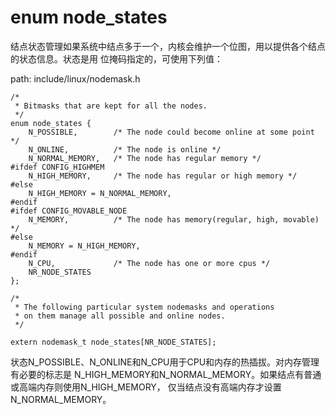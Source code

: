 enum node_states
========================================

结点状态管理如果系统中结点多于一个，内核会维护一个位图，用以提供各个结点的状态信息。状态是用
位掩码指定的，可使用下列值：

path: include/linux/nodemask.h
```
/*
 * Bitmasks that are kept for all the nodes.
 */
enum node_states {
    N_POSSIBLE,        /* The node could become online at some point */
    N_ONLINE,          /* The node is online */
    N_NORMAL_MEMORY,   /* The node has regular memory */
#ifdef CONFIG_HIGHMEM
    N_HIGH_MEMORY,     /* The node has regular or high memory */
#else
    N_HIGH_MEMORY = N_NORMAL_MEMORY,
#endif
#ifdef CONFIG_MOVABLE_NODE
    N_MEMORY,          /* The node has memory(regular, high, movable) */
#else
    N_MEMORY = N_HIGH_MEMORY,
#endif
    N_CPU,             /* The node has one or more cpus */
    NR_NODE_STATES
};

/*
 * The following particular system nodemasks and operations
 * on them manage all possible and online nodes.
 */

extern nodemask_t node_states[NR_NODE_STATES];
```

状态N_POSSIBLE、N_ONLINE和N_CPU用于CPU和内存的热插拔。对内存管理有必要的标志是
N_HIGH_MEMORY和N_NORMAL_MEMORY。如果结点有普通或高端内存则使用N_HIGH_MEMORY，
仅当结点没有高端内存才设置N_NORMAL_MEMORY。
